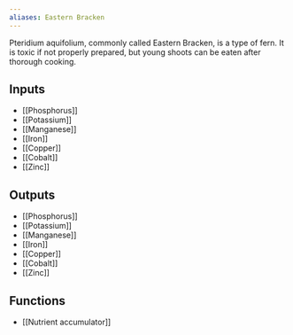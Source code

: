 ```yaml
---
aliases: Eastern Bracken
---
```

Pteridium aquifolium, commonly called Eastern Bracken, is a type of fern. It is toxic if not properly prepared, but young shoots can be eaten after thorough cooking.
## Inputs
- [[Phosphorus]]
- [[Potassium]]
- [[Manganese]]
- [[Iron]]
- [[Copper]]
- [[Cobalt]] 
- [[Zinc]]

## Outputs
- [[Phosphorus]]
- [[Potassium]]
- [[Manganese]]
- [[Iron]]
- [[Copper]]
- [[Cobalt]] 
- [[Zinc]]

## Functions
- [[Nutrient accumulator]]